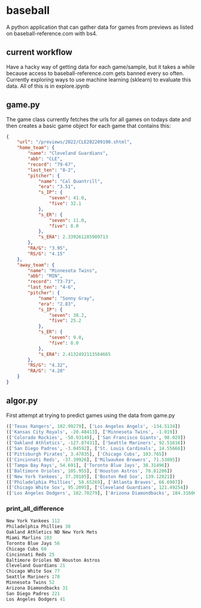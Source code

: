 # baseball
A python application that can gather data for games from previews as listed on baseball-reference.com with bs4.

## current workflow
 Have a hacky way of getting data for each game/sample, but it takes a while because access to baseball-reference.com gets banned every so often. Currently exploring ways to use machine learning (sklearn) to evaluate this data. All of this is in explore.ipynb

## game.py

The game class currently fetches the urls for all games on todays date and then creates a basic game object for each game that contains this:  

```json
{
    "url": "/previews/2022/CLE202209190.shtml",
    "home_team": {
        "name": "Cleveland Guardians",
        "abb": "CLE",
        "record": "79-67",
        "last_ten": "8-2",
        "pitcher": {
            "name": "Cal Quantrill",
            "era": "3.51",
            "s_IP": {
                "seven": 41.0,
                "five": 32.1
            },
            "s_ER": {
                "seven": 11.0,
                "five": 8.0
            },
            "s_ERA": 2.339261285909713
        },
        "RA/G": "3.95",
        "RS/G": "4.15"
    },
    "away_team": {
        "name": "Minnesota Twins",
        "abb": "MIN",
        "record": "73-73",
        "last_ten": "4-6",
        "pitcher": {
            "name": "Sonny Gray",
            "era": "2.83",
            "s_IP": {
                "seven": 38.2,
                "five": 25.2
            },
            "s_ER": {
                "seven": 9.0,
                "five": 8.0
            },
            "s_ERA": 2.4132492113564665
        },
        "RS/G": "4.32",
        "RA/G": "4.20"
    }
}
```

## algor.py
First attempt at trying to predict games using the data from game.py

```python
(['Texas Rangers', 102.99279], ['Los Angeles Angels', -134.5134])
(['Kansas City Royals', -20.48413], ['Minnesota Twins', -1.019])
(['Colorado Rockies', -50.93149], ['San Francisco Giants', 98.029])
(['Oakland Athletics', -127.87431], ['Seattle Mariners', 92.51616])
(['San Diego Padres', -3.04592], ['St. Louis Cardinals', 14.55666])
(['Pittsburgh Pirates', 3.47835], ['Chicago Cubs', 103.765])
(['Cincinnati Reds', -37.39926], ['Milwaukee Brewers', 71.53885])
(['Tampa Bay Rays', 54.691], ['Toronto Blue Jays', 38.31496])
(['Baltimore Orioles', 105.955], ['Houston Astros', 78.81206])
(['New York Yankees', 37.20105], ['Boston Red Sox', 139.12821])
(['Philadelphia Phillies', 58.65269], ['Atlanta Braves', 66.6907])
(['Chicago White Sox', 95.2095], ['Cleveland Guardians', 121.49254])
(['Los Angeles Dodgers', 182.70279], ['Arizona Diamondbacks', 184.31606])
```

### print_all_difference

```python
New York Yankees 112
Philadelphia Phillies 38
Oakland Athletics ND New York Mets
Miami Marlins 103
Toronto Blue Jays 56
Chicago Cubs 60
Cincinnati Reds 25
Baltimore Orioles ND Houston Astros
Cleveland Guardians 21
Chicago White Sox 77
Seattle Mariners 178
Minnesota Twins 52
Arizona Diamondbacks 31
San Diego Padres 221
Los Angeles Dodgers 41
```
